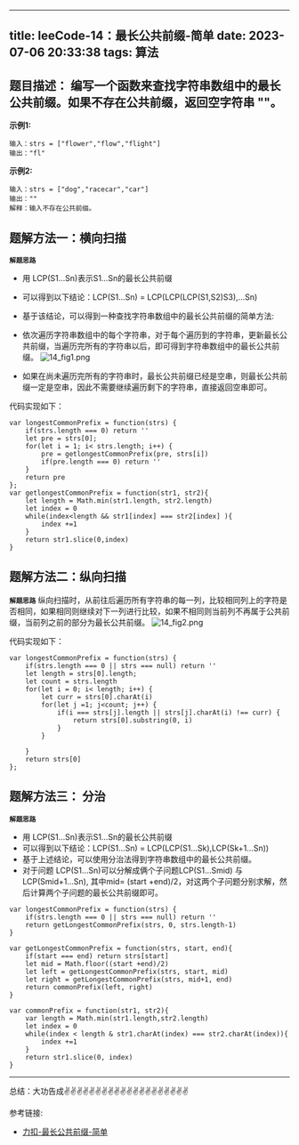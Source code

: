 
---
title: leeCode-14：最长公共前缀-简单
date: 2023-07-06 20:33:38
tags: 算法
---


<meta name="referrer" content="no-referrer"/>


## 题目描述：  编写一个函数来查找字符串数组中的最长公共前缀。如果不存在公共前缀，返回空字符串 ""。

**示例1:**


```
输入：strs = ["flower","flow","flight"]
输出："fl"
```

**示例2:**

```
输入：strs = ["dog","racecar","car"]
输出：""
解释：输入不存在公共前缀。
```


## 题解方法一：横向扫描

**`解题思路`**
* 用 LCP(S1…Sn)表示S1…Sn的最长公共前缀
* 可以得到以下结论：LCP(S1…Sn) = LCP(LCP(LCP(S1,S2)S3),...Sn)
* 基于该结论，可以得到一种查找字符串数组中的最长公共前缀的简单方法:
* 依次遍历字符串数组中的每个字符串，对于每个遍历到的字符串，更新最长公共前缀，当遍历完所有的字符串以后，即可得到字符串数组中的最长公共前缀。
![14_fig1.png](https://upload-images.jianshu.io/upload_images/11846892-51c858fd347c8bfc.png?imageMogr2/auto-orient/strip%7CimageView2/2/w/1240)

* 如果在尚未遍历完所有的字符串时，最长公共前缀已经是空串，则最长公共前缀一定是空串，因此不需要继续遍历剩下的字符串，直接返回空串即可。

代码实现如下： 
```
var longestCommonPrefix = function(strs) {
    if(strs.length === 0) return ''
    let pre = strs[0];
    for(let i = 1; i< strs.length; i++) {
        pre = getlongestCommonPrefix(pre, strs[i])
        if(pre.length === 0) return ''
    }
    return pre
};
var getlongestCommonPrefix = function(str1, str2){
    let length = Math.min(str1.length, str2.length)
    let index = 0
    while(index<length && str1[index] === str2[index] ){
        index +=1
    }
    return str1.slice(0,index)
}
```
## 题解方法二：纵向扫描

**`解题思路`**
纵向扫描时，从前往后遍历所有字符串的每一列，比较相同列上的字符是否相同，如果相同则继续对下一列进行比较，如果不相同则当前列不再属于公共前缀，当前列之前的部分为最长公共前缀。
![14_fig2.png](https://upload-images.jianshu.io/upload_images/11846892-63a2afb473e3cd05.png?imageMogr2/auto-orient/strip%7CimageView2/2/w/1240)

代码实现如下： 
```
var longestCommonPrefix = function(strs) {
    if(strs.length === 0 || strs === null) return ''
    let length = strs[0].length;
    let count = strs.length
    for(let i = 0; i< length; i++) {
        let curr = strs[0].charAt(i)
        for(let j =1; j<count; j++) {
            if(i === strs[j].length || strs[j].charAt(i) !== curr) {
                return strs[0].substring(0, i)
            }
        }
        
    }
    return strs[0]
};
```

## 题解方法三： 分治
**`解题思路`**
* 用 LCP(S1…Sn)表示S1…Sn的最长公共前缀
* 可以得到以下结论：LCP(S1…Sn) = LCP(LCP(S1...Sk),LCP(Sk+1...Sn))
* 基于上述结论，可以使用分治法得到字符串数组中的最长公共前缀。
* 对于问题 LCP(S1…Sn)可以分解成俩个子问题LCP(S1…Smid) 与LCP(Smid+1…Sn), 其中mid= (start +end)/2，对这两个子问题分别求解，然后计算两个子问题的最长公共前缀即可。

```
var longestCommonPrefix = function(strs) {
    if(strs.length === 0 || strs === null) return ''
    return getLongestCommonPrefix(strs, 0, strs.length-1)
}

var getLongestCommonPrefix = function(strs, start, end){
    if(start === end) return strs[start]
    let mid = Math.floor((start +end)/2)
    let left = getLongestCommonPrefix(strs, start, mid)
    let right = getLongestCommonPrefix(strs, mid+1, end)
    return commonPrefix(left, right)
}

var commonPrefix = function(str1, str2){
    var length = Math.min(str1.length,str2.length)
    let index = 0
    while(index < length & str1.charAt(index) === str2.charAt(index)){
        index +=1
    }
    return str1.slice(0, index)
}
```
 ---
总结：大功告成✌️✌️✌️✌️✌️✌️✌️✌️✌️✌️✌️✌️✌️✌️✌️✌️✌️✌️✌️✌️


参考链接:

* [力扣-最长公共前缀-简单](https://leetcode.cn/problems/longest-common-prefix/)
